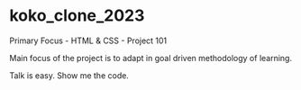 # koko_clone_2023

Primary Focus - HTML & CSS - Project 101

Main focus of the project is to adapt in goal driven methodology of learning.

Talk is easy. Show me the code.
